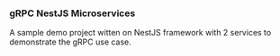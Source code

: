 ### gRPC NestJS Microservices

A sample demo project witten on NestJS framework with 2 services to demonstrate the gRPC use case.